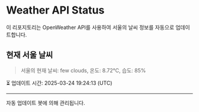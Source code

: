 
# Weather API Status

이 리포지토리는 OpenWeather API를 사용하여 서울의 날씨 정보를 자동으로 업데이트합니다.

## 현재 서울 날씨
> 서울의 현재 날씨: few clouds, 온도: 8.72°C, 습도: 85%

⏳ 업데이트 시간: 2025-03-24 19:24:13 (UTC)

---
자동 업데이트 봇에 의해 관리됩니다.

